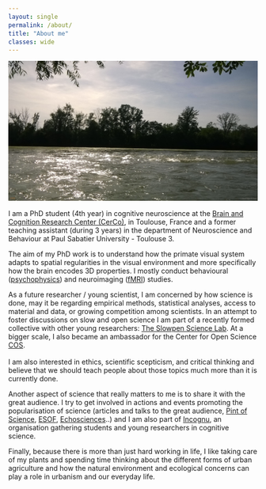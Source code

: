 ```yaml
---
layout: single
permalink: /about/
title: "About me"
classes: wide
---
```


<img src="/assets/images/header.jpg" alt="About me"> 
      
I am a PhD student (4th year) in cognitive neuroscience at the [Brain and Cognition Research Center (CerCo)](http://cerco.ups-tlse.fr/-Presentation-), in Toulouse, France and a former teaching assistant (during 3 years) in the department of Neuroscience and Behaviour at Paul Sabatier University - Toulouse 3.

The aim of my PhD work is to understand how the primate visual system adapts to spatial regularities in the visual environment and more specifically how the brain encodes 3D properties. I mostly conduct behavioural ([psychophysics](https://en.wikipedia.org/wiki/Psychophysics)) and neuroimaging ([fMRI](https://en.wikipedia.org/wiki/Functional_magnetic_resonance_imaging)) studies.

As a future researcher / young scientist, I am concerned by how science is done, may it be regarding empirical methods, statistical analyses, access to material and data, or growing competition among scientists. In an attempt to foster discussions on slow and open science I am part of a recently formed collective with other young researchers: [The Slowpen Science Lab](http://slowpen.science/). At a bigger scale, I also became an ambassador for the Center for Open Science [COS](https://cos.io/our-communities/become-ambassador/). <br/>  
I am also interested in ethics, scientific scepticism, and critical thinking and believe that we should teach people about those topics much more than it is currently done. 

Another aspect of science that really matters to me is to share it with the great audience. I try to get involved in actions and events promoting the popularisation of science (articles and talks to the great audience, [Pint of Science](https://pintofscience.fr/mondial/), [ESOF](http://www.esof.eu/en/), [Echosciences](https://www.echosciences-sud.fr/)..) and I am also part of [Incognu](http://incognu.fr), an organisation gathering students and young researchers in cognitive science.

Finally, because there is more than just hard working in life, I like taking care of my plants and spending time thinking about the different forms of urban agriculture and how the natural environment and ecological concerns can play a role in urbanism and our everyday life.
 
<!-- The aim of the blog section is to address those different topics in a very informal way, sharing my thoughts and discussing different points of view. -->
